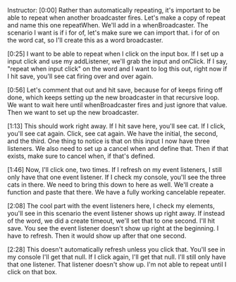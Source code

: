 Instructor: [0:00] Rather than automatically repeating, it's important to be able to repeat when another broadcaster fires. Let's make a copy of repeat and name this one repeatWhen. We'll add in a whenBroadcaster. The scenario I want is if i for of, let's make sure we can import that. i for of on the word cat, so I'll create this as a word broadcaster.

[0:25] I want to be able to repeat when I click on the input box. If I set up a input click and use my addListener, we'll grab the input and onClick. If I say, "repeat when input click" on the word and I want to log this out, right now if I hit save, you'll see cat firing over and over again.

[0:56] Let's comment that out and hit save, because for of keeps firing off done, which keeps setting up the new broadcaster in that recursive loop. We want to wait here until whenBroadcaster fires and just ignore that value. Then we want to set up the new broadcaster.

[1:13] This should work right away. If I hit save here, you'll see cat. If I click, you'll see cat again. Click, see cat again. We have the initial, the second, and the third. One thing to notice is that on this input I now have three listeners. We also need to set up a cancel when and define that. Then if that exists, make sure to cancel when, if that's defined.

[1:46] Now, I'll click one, two times. If I refresh on my event listeners, I still only have that one event listener. If I check my console, you'll see the three cats in there. We need to bring this down to here as well. We'll create a function and paste that there. We have a fully working cancelable repeater.

[2:08] The cool part with the event listeners here, I check my elements, you'll see in this scenario the event listener shows up right away. If instead of the word, we did a create timeout, we'll set that to one second. I'll hit save. You see the event listener doesn't show up right at the beginning. I have to refresh. Then it would show up after that one second.

[2:28] This doesn't automatically refresh unless you click that. You'll see in my console I'll get that null. If I click again, I'll get that null. I'll still only have that one listener. That listener doesn't show up. I'm not able to repeat until I click on that box.
